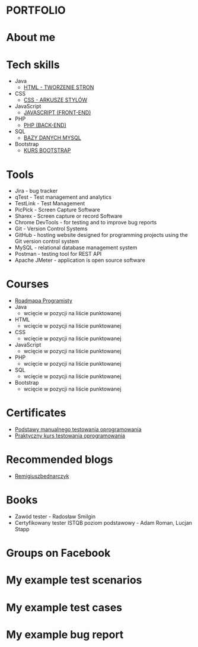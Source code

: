 # PORTFOLIO

# About me

# Tech skills
* Java
    * [HTML - TWORZENIE STRON](https://miroslawzelent.pl/kurs-html/)
* CSS
    * [CSS - ARKUSZE STYLÓW](https://miroslawzelent.pl/kurs-css/)
* JavaScript
    * [JAVASCRIPT (FRONT-END)](https://miroslawzelent.pl/kurs-javascript/)
* PHP
    * [PHP (BACK-END)](https://miroslawzelent.pl/kurs-php/)
* SQL
    * [BAZY DANYCH MYSQL](https://miroslawzelent.pl/kurs-mysql/)
* Bootstrap
    * [KURS BOOTSTRAP](https://miroslawzelent.pl/kurs-bootstrap/)
# Tools
* Jira - bug tracker
* qTest - Test management and analytics
* TestLink - Test Management
* PicPick - Screen Capture Software
* Sharex - Screen capture or record Software
* Chrome DevTools - for testing and to improve bug reports
* Git - Version Control Systems
* GitHub - hosting website designed for programming projects using the Git version control system
* MySQL - relational database management system
* Postman - testing tool for REST API
* Apache JMeter - application is open source software
# Courses
* [Roadmapa Programisty](https://www.programujodpodstaw.pl/roadmapa-programisty/)
* Java
    * wcięcie w pozycji na liście punktowanej
* HTML
    * wcięcie w pozycji na liście punktowanej 
* CSS
    * wcięcie w pozycji na liście punktowanej 
* JavaScript
    * wcięcie w pozycji na liście punktowanej 
* PHP
    * wcięcie w pozycji na liście punktowanej 
* SQL
    * wcięcie w pozycji na liście punktowanej 
* Bootstrap
    * wcięcie w pozycji na liście punktowanej  
# Certificates
* [Podstawy manualnego testowania oprogramowania](https://www.udemy.com/certificate/UC-957b9095-8ecf-4989-afc4-caeb5f66b633/)
* [Praktyczny kurs testowania oprogramowania](https://www.udemy.com/certificate/UC-0ea48586-29c1-4866-add6-e6b01c3286ba/)

# Recommended blogs
* [Remigiuszbednarczyk](https://remigiuszbednarczyk.pl)

# Books
* Zawód tester - Radosław Smilgin
* Certyfikowany tester ISTQB poziom podstawowy - Adam Roman, Lucjan Stapp
# Groups on Facebook

# My example test scenarios

# My example test cases

# My example bug report
